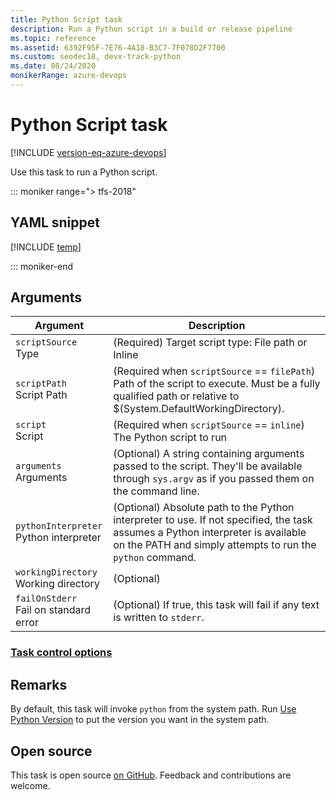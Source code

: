 ```yaml
---
title: Python Script task
description: Run a Python script in a build or release pipeline
ms.topic: reference
ms.assetid: 6392F95F-7E76-4A18-B3C7-7F078D2F7700
ms.custom: seodec18, devx-track-python
ms.date: 08/24/2020
monikerRange: azure-devops
---
```


# Python Script task

[!INCLUDE [version-eq-azure-devops](../../../includes/version-eq-azure-devops.md)]

Use this task to run a Python script.

::: moniker range="> tfs-2018"

## YAML snippet

[!INCLUDE [temp](../includes/yaml/PythonScriptV0.md)]

::: moniker-end

## Arguments

| Argument | Description |
|----------|-------------|
| `scriptSource`<br>Type | (Required) Target script type: File path or Inline |
| `scriptPath`<br>Script Path | (Required when `scriptSource` == `filePath`) Path of the script to execute. Must be a fully qualified path or relative to $(System.DefaultWorkingDirectory). |
| `script`<br>Script | (Required when `scriptSource` == `inline`) The Python script to run |
| `arguments`<br>Arguments | (Optional) A string containing arguments passed to the script. They'll be available through <code>sys.argv</code> as if you passed them on the command line. |
| `pythonInterpreter`<br>Python interpreter | (Optional) Absolute path to the Python interpreter to use. If not specified, the task assumes a Python interpreter is available on the PATH and simply attempts to run the <code>python</code> command. |
| `workingDirectory`<br>Working directory | (Optional) |
| `failOnStderr`<br>Fail on standard error | (Optional) If true, this task will fail if any text is written to `stderr`. |

### [Task control options](../../process/tasks.md#controloptions)

## Remarks

By default, this task will invoke `python` from the system path.
Run [Use Python Version](../tool/use-python-version.md) to put the version you want in the system path.

## Open source

This task is open source [on GitHub](https://github.com/Microsoft/azure-pipelines-tasks). Feedback and contributions are welcome.

